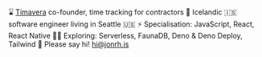 ⌛️ [Tímavera](https://timavera.com) co-founder, time tracking for contractors
🏡 Icelandic 🇮🇸 software engineer living in Seattle 🇺🇸
⚡️ Specialisation: JavaScript, React, React Native
👩‍💻 Exploring: Serverless, FaunaDB, Deno & Deno Deploy, Tailwind
👋 Please say hi! [hi@jonrh.is](mailto:hi@jonrh.is)
